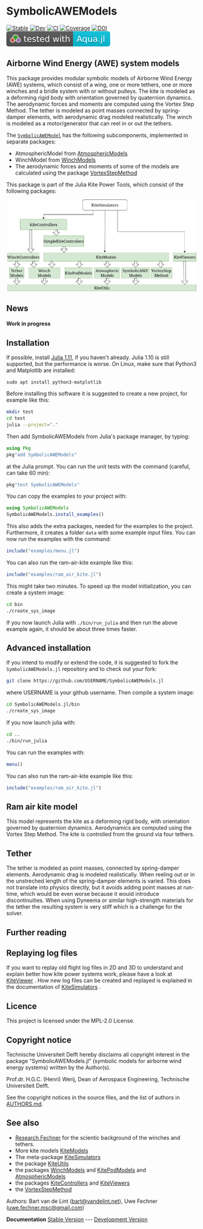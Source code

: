 <!--
SPDX-FileCopyrightText: 2025 Uwe Fechner

SPDX-License-Identifier: MIT
-->

# SymbolicAWEModels

[![Stable](https://img.shields.io/badge/docs-stable-blue.svg)](https://OpenSourceAWE.github.io/SymbolicAWEModels.jl/stable)
[![Dev](https://img.shields.io/badge/docs-dev-blue.svg)](https://OpenSourceAWE.github.io/SymbolicAWEModels.jl/dev)
[![CI](https://github.com/OpenSourceAWE/SymbolicAWEModels.jl/actions/workflows/CI.yml/badge.svg)](https://github.com/OpenSourceAWE/SymbolicAWEModels.jl/actions/workflows/CI.yml)
[![Coverage](https://codecov.io/gh/OpenSourceAWE/SymbolicAWEModels.jl/branch/main/graph/badge.svg)](https://codecov.io/gh/OpenSourceAWE/SymbolicAWEModels.jl)
[![DOI](https://zenodo.org/badge/443855286.svg)](https://zenodo.org/doi/10.5281/zenodo.13310253)
[![Aqua QA](https://raw.githubusercontent.com/JuliaTesting/Aqua.jl/master/badge.svg)](https://github.com/JuliaTesting/Aqua.jl)

## Airborne Wind Energy (AWE) system models

This package provides modular symbolic models of Airborne Wind Energy (AWE) systems, 
which consist of a wing, one or more tethers, one or more winches and a bridle system with or without pulleys.
The kite is modeled as a deforming rigid body with orientation governed by quaternion dynamics. The aerodynamic forces and moments are computed using the Vortex Step Method. The tether is modeled as point masses connected by spring-damper elements, with aerodynamic drag modeled realistically. 
The winch is modeled as a motor/generator that can reel in or out the tethers.

The [`SymbolicAWEModel`](@ref) has the following subcomponents, implemented in separate packages:
- AtmosphericModel from [AtmosphericModels](https://github.com/aenarete/AtmosphericModels.jl)
- WinchModel from [WinchModels](https://github.com/aenarete/WinchModels.jl) 
- The aerodynamic forces and moments of some of the models are calculated using the package [VortexStepMethod](https://github.com/Albatross-Kite-Transport/VortexStepMethod.jl)

This package is part of the Julia Kite Power Tools, which consist of the following packages:
<p align="center"><img src="https://github.com/OpenSourceAWE/SymbolicAWEModels.jl/blob/main/docs/src/kite_power_tools.png" width="500" /></p>

## News
#### Work in progress

## Installation
If possible, install [Julia 1.11](https://OpenSourceAWE.github.io/2024/08/09/installing-julia-with-juliaup.html), if you haven't already. Julia 1.10 is still supported, but the performance is worse. On Linux, make sure that Python3 and Matplotlib are installed:
```
sudo apt install python3-matplotlib
```

Before installing this software it is suggested to create a new project, for example like this:
```bash
mkdir test
cd test
julia --project="."
```
Then add SymbolicAWEModels from  Julia's package manager, by typing:
```julia
using Pkg
pkg"add SymbolicAWEModels"
``` 
at the Julia prompt. You can run the unit tests with the command (careful, can take 60 min):
```julia
pkg"test SymbolicAWEModels"
```
You can copy the examples to your project with:
```julia
using SymbolicAWEModels
SymbolicAWEModels.install_examples()
```
This also adds the extra packages, needed for the examples to the project. Furthermore, it creates a folder `data`
with some example input files. You can now run the examples with the command:
```julia
include("examples/menu.jl")
```
You can also run the ram-air-kite example like this:
```julia
include("examples/ram_air_kite.jl")
```
This might take two minutes. To speed up the model initialization, you can create a system image:
```bash
cd bin
./create_sys_image
```
If you now launch Julia with `./bin/run_julia` and then run the above example again, it should be about three
times faster.

## Advanced installation
If you intend to modify or extend the code, it is suggested to fork the `SymbolicAWEModels.jl` repository and to check out your fork:
```bash
git clone https://github.com/USERNAME/SymbolicAWEModels.jl
```
where USERNAME is your github username.
Then compile a system image:
```bash
cd SymbolicAWEModels.jl/bin
./create_sys_image
```
If you now launch julia with:
```bash
cd ..
./bin/run_julia
```
You can run the examples with:
```julia
menu()
```
You can also run the ram-air-kite example like this:
```julia
include("examples/ram_air_kite.jl")
```

## Ram air kite model
This model represents the kite as a deforming rigid body, with orientation governed by quaternion dynamics. Aerodynamics are computed using the Vortex Step Method. The kite is controlled from the ground via four tethers.

## Tether
The tether is modeled as point masses, connected by spring-damper elements. Aerodynamic drag is modeled realistically. When reeling out or in the unstreched length of the spring-damper elements
is varied. This does not translate into physics directly, but it avoids adding point masses at run-time, which would be even worse because it would introduce discontinuities. When using
Dyneema or similar high-strength materials for the tether the resulting system is very stiff which is a challenge for the solver.

## Further reading

## Replaying log files
If you want to replay old flight log files in 2D and 3D to understand and explain better how kite power systems work, please have a look at [KiteViewer](https://github.com/ufechner7/KiteViewer) . How new log files can be created and replayed is explained in the documentation of [KiteSimulators](https://github.com/aenarete/KiteSimulators.jl) .

## Licence
This project is licensed under the MPL-2.0 License.

## Copyright notice

Technische Universiteit Delft hereby disclaims all copyright interest in the package “SymbolicAWEModels.jl” (symbolic models for airborne wind energy systems) written by the Author(s).

Prof.dr. H.G.C. (Henri) Werij, Dean of Aerospace Engineering, Technische Universiteit Delft.

See the copyright notices in the source files, and the list of authors in [AUTHORS.md](AUTHORS.md).

## See also
- [Research Fechner](https://research.tudelft.nl/en/publications/?search=Fechner+wind&pageSize=50&ordering=rating&descending=true) for the scientic background of the winches and tethers.
- More kite models [KiteModels](https://github.com/ufechner7/KiteModels.jl)
- The meta-package [KiteSimulators](https://github.com/aenarete/KiteSimulators.jl)
- the package [KiteUtils](https://github.com/OpenSourceAWE/KiteUtils.jl)
- the packages [WinchModels](https://github.com/aenarete/WinchModels.jl) and [KitePodModels](https://github.com/aenarete/KitePodModels.jl) and [AtmosphericModels](https://github.com/aenarete/AtmosphericModels.jl)
- the packages [KiteControllers](https://github.com/aenarete/KiteControllers.jl) and [KiteViewers](https://github.com/aenarete/KiteViewers.jl)
- the [VortexStepMethod](https://github.com/Albatross-Kite-Transport/VortexStepMethod.jl)

Authors: Bart van de Lint (bart@vandelint.net), Uwe Fechner (uwe.fechner.msc@gmail.com)

**Documentation** [Stable Version](https://OpenSourceAWE.github.io/SymbolicAWEModels.jl/stable) --- [Development Version](https://OpenSourceAWE.github.io/SymbolicAWEModels.jl/dev)
